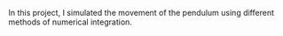 In this project, I simulated the movement of the pendulum using different methods of numerical integration.
